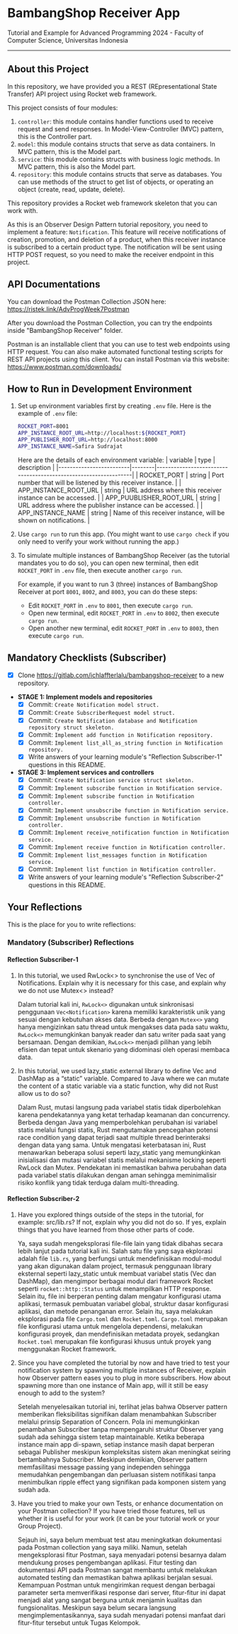 # BambangShop Receiver App
Tutorial and Example for Advanced Programming 2024 - Faculty of Computer Science, Universitas Indonesia

---

## About this Project
In this repository, we have provided you a REST (REpresentational State Transfer) API project using Rocket web framework.

This project consists of four modules:
1.  `controller`: this module contains handler functions used to receive request and send responses.
    In Model-View-Controller (MVC) pattern, this is the Controller part.
2.  `model`: this module contains structs that serve as data containers.
    In MVC pattern, this is the Model part.
3.  `service`: this module contains structs with business logic methods.
    In MVC pattern, this is also the Model part.
4.  `repository`: this module contains structs that serve as databases.
    You can use methods of the struct to get list of objects, or operating an object (create, read, update, delete).

This repository provides a Rocket web framework skeleton that you can work with.

As this is an Observer Design Pattern tutorial repository, you need to implement a feature: `Notification`.
This feature will receive notifications of creation, promotion, and deletion of a product, when this receiver instance is subscribed to a certain product type.
The notification will be sent using HTTP POST request, so you need to make the receiver endpoint in this project.

## API Documentations

You can download the Postman Collection JSON here: https://ristek.link/AdvProgWeek7Postman

After you download the Postman Collection, you can try the endpoints inside "BambangShop Receiver" folder.

Postman is an installable client that you can use to test web endpoints using HTTP request.
You can also make automated functional testing scripts for REST API projects using this client.
You can install Postman via this website: https://www.postman.com/downloads/

## How to Run in Development Environment
1.  Set up environment variables first by creating `.env` file.
    Here is the example of `.env` file:
    ```bash
    ROCKET_PORT=8001
    APP_INSTANCE_ROOT_URL=http://localhost:${ROCKET_PORT}
    APP_PUBLISHER_ROOT_URL=http://localhost:8000
    APP_INSTANCE_NAME=Safira Sudrajat
    ```
    Here are the details of each environment variable:
    | variable                | type   | description                                                     |
    |-------------------------|--------|-----------------------------------------------------------------|
    | ROCKET_PORT             | string | Port number that will be listened by this receiver instance.    |
    | APP_INSTANCE_ROOT_URL   | string | URL address where this receiver instance can be accessed.       |
    | APP_PUUBLISHER_ROOT_URL | string | URL address where the publisher instance can be accessed.       |
    | APP_INSTANCE_NAME       | string | Name of this receiver instance, will be shown on notifications. |
2.  Use `cargo run` to run this app.
    (You might want to use `cargo check` if you only need to verify your work without running the app.)
3.  To simulate multiple instances of BambangShop Receiver (as the tutorial mandates you to do so),
    you can open new terminal, then edit `ROCKET_PORT` in `.env` file, then execute another `cargo run`.

    For example, if you want to run 3 (three) instances of BambangShop Receiver at port `8001`, `8002`, and `8003`, you can do these steps:
    -   Edit `ROCKET_PORT` in `.env` to `8001`, then execute `cargo run`.
    -   Open new terminal, edit `ROCKET_PORT` in `.env` to `8002`, then execute `cargo run`.
    -   Open another new terminal, edit `ROCKET_PORT` in `.env` to `8003`, then execute `cargo run`.

## Mandatory Checklists (Subscriber)
-   [x] Clone https://gitlab.com/ichlaffterlalu/bambangshop-receiver to a new repository.
-   **STAGE 1: Implement models and repositories**
    -   [x] Commit: `Create Notification model struct.`
    -   [x] Commit: `Create SubscriberRequest model struct.`
    -   [x] Commit: `Create Notification database and Notification repository struct skeleton.`
    -   [x] Commit: `Implement add function in Notification repository.`
    -   [x] Commit: `Implement list_all_as_string function in Notification repository.`
    -   [x] Write answers of your learning module's "Reflection Subscriber-1" questions in this README.
-   **STAGE 3: Implement services and controllers**
    -   [x] Commit: `Create Notification service struct skeleton.`
    -   [x] Commit: `Implement subscribe function in Notification service.`
    -   [x] Commit: `Implement subscribe function in Notification controller.`
    -   [x] Commit: `Implement unsubscribe function in Notification service.`
    -   [x] Commit: `Implement unsubscribe function in Notification controller.`
    -   [x] Commit: `Implement receive_notification function in Notification service.`
    -   [x] Commit: `Implement receive function in Notification controller.`
    -   [x] Commit: `Implement list_messages function in Notification service.`
    -   [x] Commit: `Implement list function in Notification controller.`
    -   [x] Write answers of your learning module's "Reflection Subscriber-2" questions in this README.

## Your Reflections
This is the place for you to write reflections:

### Mandatory (Subscriber) Reflections

#### Reflection Subscriber-1

1. In this tutorial, we used RwLock<> to synchronise the use of Vec of Notifications. Explain why it is necessary for this case, and explain why we do not use Mutex<> instead?

    Dalam tutorial kali ini, `RwLock<>` digunakan untuk sinkronisasi penggunaan `Vec<Notification>` karena memiliki karakteristik unik yang sesuai dengan kebutuhan akses data. Berbeda dengan `Mutex<>` yang hanya mengizinkan satu thread untuk mengakses data pada satu waktu, `RwLock<>` memungkinkan banyak reader dan satu writer pada saat yang bersamaan. Dengan demikian, `RwLock<>` menjadi pilihan yang lebih efisien dan tepat untuk skenario yang didominasi oleh operasi membaca data.

2. In this tutorial, we used lazy_static external library to define Vec and DashMap as a “static” variable. Compared to Java where we can mutate the content of a static variable via a static function, why did not Rust allow us to do so?

    Dalam Rust, mutasi langsung pada variabel statis tidak diperbolehkan karena pendekatannya yang ketat terhadap keamanan dan concurrency. Berbeda dengan Java yang memperbolehkan perubahan isi variabel statis melalui fungsi statis, Rust mengutamakan pencegahan potensi race condition yang dapat terjadi saat multiple thread berinteraksi dengan data yang sama. Untuk mengatasi keterbatasan ini, Rust menawarkan beberapa solusi seperti lazy_static yang memungkinkan inisialisasi dan mutasi variabel statis melalui mekanisme locking seperti RwLock dan Mutex. Pendekatan ini memastikan bahwa perubahan data pada variabel statis dilakukan dengan aman sehingga meminimalisir risiko konflik yang tidak terduga dalam multi-threading.

#### Reflection Subscriber-2

1. Have you explored things outside of the steps in the tutorial, for example: src/lib.rs? If not, explain why you did not do so. If yes, explain things that you have learned from those other parts of code.

    Ya, saya sudah mengeksplorasi file-file lain yang tidak dibahas secara lebih lanjut pada tutorial kali ini. Salah satu file yang saya ekplorasi adalah file `lib.rs`, yang berfungsi untuk mendefinisikan modul-modul yang akan digunakan dalam project, termasuk penggunaan library eksternal seperti lazy_static untuk membuat variabel statis (Vec dan DashMap), dan mengimpor berbagai modul dari framework Rocket seperti `rocket::http::Status` untuk menampilkan HTTP response. Selain itu, file ini berperan penting dalam mengatur konfigurasi utama aplikasi, termasuk pembuatan variabel global, struktur dasar konfigurasi aplikasi, dan metode penanganan error. Selain itu, saya melakukan eksplorasi pada file `Cargo.toml` dan `Rocket.toml`. `Cargo.toml` merupakan file konfigurasi utama untuk mengelola dependensi, melakukan konfigurasi proyek, dan mendefinisikan metadata proyek, sedangkan `Rocket.toml` merupakan file konfigurasi khusus untuk proyek yang menggunakan Rocket framework.

2. Since you have completed the tutorial by now and have tried to test your notification system by spawning multiple instances of Receiver, explain how Observer pattern eases you to plug in more subscribers. How about spawning more than one instance of Main app, will it still be easy enough to add to the system?

    Setelah menyelesaikan tutorial ini, terlihat jelas bahwa Observer pattern memberikan fleksibilitas signifikan dalam menambahkan Subscriber melalui prinsip Separation of Concern. Pola ini memungkinkan penambahan Subscriber tanpa mempengaruhi struktur Observer yang sudah ada sehingga sistem tetap maintainable. Ketika beberapa instance main app di-spawn, setiap instance masih dapat berperan sebagai Publisher meskipun kompleksitas sistem akan meningkat seiring bertambahnya Subscriber. Meskipun demikian, Observer pattern memfasilitasi message passing yang independen sehingga memudahkan pengembangan dan perluasan sistem notifikasi tanpa menimbulkan ripple effect yang signifikan pada komponen sistem yang sudah ada.

3. Have you tried to make your own Tests, or enhance documentation on your Postman collection? If you have tried those features, tell us whether it is useful for your work (it can be your tutorial work or your Group Project).

    Sejauh ini, saya belum membuat test atau meningkatkan dokumentasi pada Postman collection yang saya miliki. Namun, setelah mengeksplorasi fitur Postman, saya menyadari potensi besarnya dalam mendukung proses pengembangan aplikasi. Fitur testing dan dokumentasi API pada Postman sangat membantu untuk melakukan automated testing dan memastikan bahwa aplikasi berjalan sesuai. Kemampuan Postman untuk mengirimkan request dengan berbagai parameter serta memverifikasi response dari server, fitur-fitur ini dapat menjadi alat yang sangat berguna untuk menjamin kualitas dan fungsionalitas. Meskipun saya belum secara langsung mengimplementasikannya, saya sudah menyadari potensi manfaat dari fitur-fitur tersebut untuk Tugas Kelompok.
